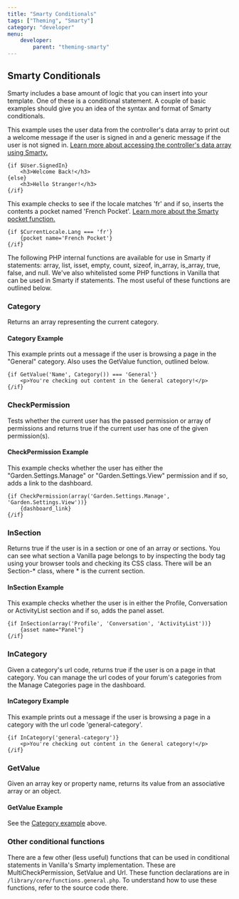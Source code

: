 ```yaml
---
title: "Smarty Conditionals"
tags: ["Theming", "Smarty"]
category: "developer"
menu:
    developer:
        parent: "theming-smarty"
---
```


## Smarty Conditionals

Smarty includes a base amount of logic that you can insert into your template. One of these is a conditional statement. A couple of basic examples should give you an idea of the syntax and format of Smarty conditionals.

This example uses the user data from the controller's data array to print out a welcome message if the user is signed in and a generic message if the user is not signed in. [Learn more about accessing the controller's data array using Smarty.](../#accessing-controller-data-with-smarty)

```
{if $User.SignedIn}
    <h3>Welcome Back!</h3>
{else}
    <h3>Hello Stranger!</h3>
{/if}
```

This example checks to see if the locale matches 'fr' and if so, inserts the contents a pocket named 'French Pocket'. [Learn more about the Smarty pocket function.](/functions/pocket.html.md)

```
{if $CurrentLocale.Lang === 'fr'}
    {pocket name='French Pocket'}
{/if}
```

The following PHP internal functions are available for use in Smarty if statements: array, list, isset, empty, count, sizeof, in_array, is_array, true, false, and null. We've also whitelisted some PHP functions in Vanilla that can be used in Smarty if statements. The most useful of these functions are outlined below.

### Category

Returns an array representing the current category.

#### Category Example

This example prints out a message if the user is browsing a page in the "General" category. Also uses the GetValue function, outlined below.

```
{if GetValue('Name', Category()) === 'General'}
    <p>You're checking out content in the General category!</p>
{/if}
```

### CheckPermission

Tests whether the current user has the passed permission or array of permissions and returns true if the current user has one of the given permission(s).

#### CheckPermission Example

This example checks whether the user has either the "Garden.Settings.Manage" or "Garden.Settings.View" permission and if so, adds a link to the dashboard.

```
{if CheckPermission(array('Garden.Settings.Manage', 'Garden.Settings.View'))}
    {dashboard_link}
{/if}
```

### InSection

Returns true if the user is in a section or one of an array or sections. You can see what section a Vanilla page belongs to by inspecting the body tag using your browser tools and checking its CSS class. There will be an Section-* class, where * is the current section.

#### InSection Example

This example checks whether the user is in either the Profile, Conversation or ActivityList section and if so, adds the panel asset.

```
{if InSection(array('Profile', 'Conversation', 'ActivityList'))}
    {asset name="Panel"}
{/if}
```

### InCategory

Given a category's url code, returns true if the user is on a page in that category. You can manage the url codes of your forum's categories from the Manage Categories page in the dashboard.

#### InCategory Example

This example prints out a message if the user is browsing a page in a category with the url code 'general-category'.

```
{if InCategory('general-category')}
    <p>You're checking out content in the General category!</p>
{/if}
```

### GetValue

Given an array key or property name, returns its value from an associative array or an object.

#### GetValue Example

See the [Category example]('#category-example') above.

### Other conditional functions

There are a few other (less useful) functions that can be used in conditional statements in Vanilla's Smarty implementation. These are MultiCheckPermission, SetValue and Url. These function declarations are in `/library/core/functions.general.php`. To understand how to use these functions, refer to the source code there.
